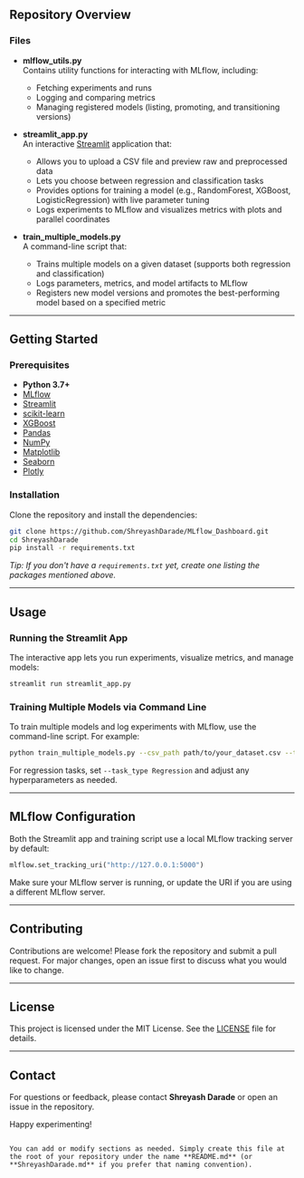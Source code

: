## Repository Overview

### Files

- **mlflow_utils.py**  
  Contains utility functions for interacting with MLflow, including:
  - Fetching experiments and runs
  - Logging and comparing metrics
  - Managing registered models (listing, promoting, and transitioning versions)

- **streamlit_app.py**  
  An interactive [Streamlit](https://streamlit.io/) application that:
  - Allows you to upload a CSV file and preview raw and preprocessed data
  - Lets you choose between regression and classification tasks
  - Provides options for training a model (e.g., RandomForest, XGBoost, LogisticRegression) with live parameter tuning
  - Logs experiments to MLflow and visualizes metrics with plots and parallel coordinates

- **train_multiple_models.py**  
  A command-line script that:
  - Trains multiple models on a given dataset (supports both regression and classification)
  - Logs parameters, metrics, and model artifacts to MLflow
  - Registers new model versions and promotes the best-performing model based on a specified metric

---

## Getting Started

### Prerequisites

- **Python 3.7+**
- [MLflow](https://mlflow.org/)
- [Streamlit](https://streamlit.io/)
- [scikit-learn](https://scikit-learn.org/)
- [XGBoost](https://xgboost.readthedocs.io/)
- [Pandas](https://pandas.pydata.org/)
- [NumPy](https://numpy.org/)
- [Matplotlib](https://matplotlib.org/)
- [Seaborn](https://seaborn.pydata.org/)
- [Plotly](https://plotly.com/)

### Installation

Clone the repository and install the dependencies:

```bash
git clone https://github.com/ShreyashDarade/MLflow_Dashboard.git
cd ShreyashDarade
pip install -r requirements.txt
```

*Tip: If you don't have a `requirements.txt` yet, create one listing the packages mentioned above.*

---

## Usage

### Running the Streamlit App

The interactive app lets you run experiments, visualize metrics, and manage models:

```bash
streamlit run streamlit_app.py
```

### Training Multiple Models via Command Line

To train multiple models and log experiments with MLflow, use the command-line script. For example:

```bash
python train_multiple_models.py --csv_path path/to/your_dataset.csv --target target_column_name --task_type Classification --experiment_name YourExperimentName --registered_model_name YourRegisteredModelName
```

For regression tasks, set `--task_type Regression` and adjust any hyperparameters as needed.

---

## MLflow Configuration

Both the Streamlit app and training script use a local MLflow tracking server by default:

```python
mlflow.set_tracking_uri("http://127.0.0.1:5000")
```

Make sure your MLflow server is running, or update the URI if you are using a different MLflow server.

---

## Contributing

Contributions are welcome! Please fork the repository and submit a pull request. For major changes, open an issue first to discuss what you would like to change.

---

## License

This project is licensed under the MIT License. See the [LICENSE](LICENSE) file for details.

---

## Contact

For questions or feedback, please contact **Shreyash Darade** or open an issue in the repository.

Happy experimenting!
```

You can add or modify sections as needed. Simply create this file at the root of your repository under the name **README.md** (or **ShreyashDarade.md** if you prefer that naming convention).
